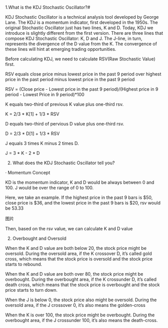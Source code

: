 1.What is the KDJ Stochastic Oscillator?#

KDJ Stochastic Oscillator is a technical analysis tool developed by George Lane.
The KDJ is a momentum indicator, first developed in the 1950s. The original Stochastic Oscillator just has two lines, K and D. Today, KDJ we introduce is slightly different from the first version. There are three lines that compose KDJ Stochastic Oscillator: K, D and J. The J-line, in turn, represents the divergence of the D value from the K. The convergence of these lines will hint at emerging trading opportunities.

Before calculating KDJ, we need to calculate RSV(Raw Stochastic Value) first.

RSV equals close price minus lowest price in the past 9 period over highest price in the past period minus lowest price in the past 9 period

RSV = (Close price - Lowest price in the past 9 period)/(Highest price in 9 period - Lowest Price in 9 period)*100

K equals two-third of previous K value plus one-third rsv.

K = 2/3 * K[1] + 1/3 * RSV

D equals two-third of pervious D value plus one-third rsv.

D = 2/3 * D[1] + 1/3 * RSV

J equals 3 times K minus 2 times D.

J = 3 * K - 2 * D

2. What does the KDJ Stochastic Oscillator tell you? 

· Momentum Concept

KD is the momentum indicator, K and D would be always between 0 and 100. J would be over the range of 0 to 100.

Here, we take an example. If the highest price in the past 9 bars is $50, close price is $36, and the lowest price in the past 9 bars is $20, rsv would be 53.33

图片

Then, based on the rsv value, we can calculate K and D value

2. Overbought and Oversold

When the K and D value are both below 20, the stock price might be oversold. During the oversold area, if the K crossover D, it’s called gold cross, which means that the stock price is oversold and the stock price starts to rebound.

When the K and D value are both over 80, the stock price might be overbought. During the overbought area, if the K crossunder D, it’s called death cross, which means that the stock price is overbought and the stock price starts to turn down.

When the J is below 0, the stock price also might be oversold. During the oversold area, if the J crossover 0, it’s also means the golden-cross

When the K is over 100, the stock price might be overbought. During the overbought area, if the J crossunder 100, it’s also means the death-cross.


